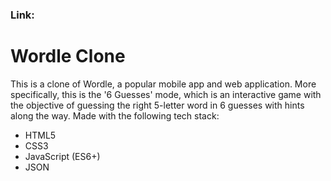 ### Link:

# Wordle Clone

This is a clone of Wordle, a popular mobile app and web application. More specifically, this is the '6 Guesses' mode, which is an interactive game with the objective of guessing the right 5-letter word in 6 guesses with hints along the way.
Made with the following tech stack:

- HTML5
- CSS3
- JavaScript (ES6+)
- JSON
